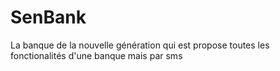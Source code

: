 # SenBank
La banque de la nouvelle génération qui est propose toutes les fonctionalités d'une banque mais par sms
